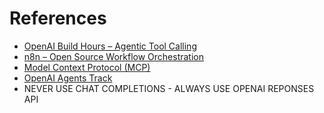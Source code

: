 # References

- [OpenAI Build Hours – Agentic Tool Calling](https://github.com/openai/build-hours/tree/main/12-agentic-tool-calling)  
- [n8n – Open Source Workflow Orchestration](https://github.com/n8n-io/n8n)  
- [Model Context Protocol (MCP)](https://modelcontextprotocol.io/docs/getting-started/intro)  
- [OpenAI Agents Track](https://developers.openai.com/tracks/building-agents/?utm_source=chatgpt.com)  
- NEVER USE CHAT COMPLETIONS - ALWAYS USE OPENAI REPONSES API